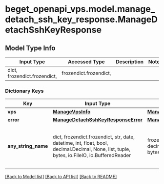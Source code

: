 # beget_openapi_vps.model.manage_detach_ssh_key_response.ManageDetachSshKeyResponse

## Model Type Info
Input Type | Accessed Type | Description | Notes
------------ | ------------- | ------------- | -------------
dict, frozendict.frozendict,  | frozendict.frozendict,  |  | 

### Dictionary Keys
Key | Input Type | Accessed Type | Description | Notes
------------ | ------------- | ------------- | ------------- | -------------
**vps** | [**ManageVpsInfo**](ManageVpsInfo.md) | [**ManageVpsInfo**](ManageVpsInfo.md) |  | [optional] 
**error** | [**ManageDetachSshKeyResponseError**](ManageDetachSshKeyResponseError.md) | [**ManageDetachSshKeyResponseError**](ManageDetachSshKeyResponseError.md) |  | [optional] 
**any_string_name** | dict, frozendict.frozendict, str, date, datetime, int, float, bool, decimal.Decimal, None, list, tuple, bytes, io.FileIO, io.BufferedReader | frozendict.frozendict, str, BoolClass, decimal.Decimal, NoneClass, tuple, bytes, FileIO | any string name can be used but the value must be the correct type | [optional]

[[Back to Model list]](../../README.md#documentation-for-models) [[Back to API list]](../../README.md#documentation-for-api-endpoints) [[Back to README]](../../README.md)

